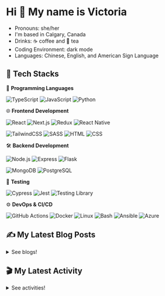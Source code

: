 # Hi 👋 My name is Victoria

- Pronouns: she/her
- I'm based in Calgary, Canada
- Drinks: ☕ coffee and 🍵 tea
- Coding Environment: dark mode
- Languages: Chinese, English, and American Sign Language

## 💼 Tech Stacks

📝 **Programming Languages**

![TypeScript](https://img.shields.io/badge/TypeScript-3178C6.svg?style=for-the-badge&logo=TypeScript&logoColor=white)  ![JavaScript](https://img.shields.io/badge/JavaScript-F7DF1E.svg?style=for-the-badge&logo=JavaScript&logoColor=black)  ![Python](https://img.shields.io/badge/Python-3776AB.svg?style=for-the-badge&logo=Python&logoColor=white)

🌐 **Frontend Development**

![React](https://img.shields.io/badge/React-61DAFB.svg?style=for-the-badge&logo=React&logoColor=black)  ![Next.js](https://img.shields.io/badge/Next.js-000000.svg?style=for-the-badge&logo=nextdotjs&logoColor=white)  ![Redux](https://img.shields.io/badge/Redux-764ABC.svg?style=for-the-badge&logo=Redux&logoColor=white)  ![React Native](https://img.shields.io/badge/React%20Native-61DAFB.svg?style=for-the-badge&logo=React&logoColor=black)  

![TailwindCSS](https://img.shields.io/badge/Tailwind%20CSS-06B6D4.svg?style=for-the-badge&logo=Tailwind-CSS&logoColor=white)  ![SASS](https://img.shields.io/badge/Sass-CC6699.svg?style=for-the-badge&logo=Sass&logoColor=white)  ![HTML](https://img.shields.io/badge/HTML5-E34F26?style=for-the-badge&logo=html5&logoColor=white)  ![CSS](https://img.shields.io/badge/-css3-1572B6?&style=for-the-badge&logo=css3&logoColor=white)  

🛠 **Backend Development**

![Node.js](https://img.shields.io/badge/Node.js-339933?style=for-the-badge&logo=nodedotjs&logoColor=white)  ![Express](https://img.shields.io/badge/Express.js-000000?style=for-the-badge&logo=express&logoColor=white)  ![Flask](https://img.shields.io/badge/Flask-000000.svg?style=for-the-badge&logo=Flask&logoColor=white)  

![MongoDB](https://img.shields.io/badge/MongoDB-4EA94B?style=for-the-badge&logo=mongodb&logoColor=white)  ![PostgreSQL](https://img.shields.io/badge/PostgreSQL-4169E1.svg?style=for-the-badge&logo=PostgreSQL&logoColor=white)

🧪 **Testing**

![Cypress](https://img.shields.io/badge/Cypress-17202C.svg?style=for-the-badge&logo=Cypress&logoColor=white)  ![Jest](https://img.shields.io/badge/Jest-C21325?style=for-the-badge&logo=jest&logoColor=white)  ![Testing Library](https://img.shields.io/badge/Testing%20Library-E33332.svg?style=for-the-badge&logo=Testing-Library&logoColor=white)  

⚙️ **DevOps & CI/CD** 

![GitHub Actions](https://img.shields.io/badge/GitHub%20Actions-2088FF.svg?style=for-the-badge&logo=GitHub-Actions&logoColor=white)  ![Docker](https://img.shields.io/badge/Docker-2496ED.svg?style=for-the-badge&logo=Docker&logoColor=white)  ![Linux](https://img.shields.io/badge/Linux-FCC624.svg?style=for-the-badge&logo=Linux&logoColor=black)  ![Bash](https://img.shields.io/badge/GNU%20Bash-4EAA25.svg?style=for-the-badge&logo=GNU-Bash&logoColor=white)  ![Ansible](https://img.shields.io/badge/Ansible-EE0000.svg?style=for-the-badge&logo=Ansible&logoColor=white) ![Azure](https://img.shields.io/badge/Azure-0089D6.svg?style=for-the-badge&logo=AzureS&logoColor=white)

## ✍️ My Latest Blog Posts

<details close>
<summary>See blogs!</summary>
  
<!-- BLOG-POST-LIST:START -->
 - 💯 [Learning SQL: UNION and UNION ALL](https://victoriacheng15.vercel.app/blog/learning-sql-union-and-union-all)
 - 🌮 [Exploring ssh - Linux Commands](https://victoriacheng15.vercel.app/blog/exploring-ssh-linux-commands)
 - 💫 [Learning SQL: Subqueries](https://victoriacheng15.vercel.app/blog/learning-sql-subqueries)
 - 💫 [SSL and TLS Explained for Secure Communication](https://victoriacheng15.vercel.app/blog/ssl-and-tls-explained-for-secure-communication)
 - 🌮 [March Reflection 2025](https://victoriacheng15.vercel.app/blog/march-reflection-2025)<!-- BLOG-POST-LIST:END -->

</details>

## 🎬 My Latest Activity

<details close>
<summary>See activities!</summary>

<!--RECENT_ACTIVITY:start-->
1. 💬 Commented on [#65](https://github.com/codetocloudinc/platform-engineering/pull/65#discussion_r2062737955) in [codetocloudinc/platform-engineering](https://github.com/codetocloudinc/platform-engineering)
2. 💬 Commented on [#65](https://github.com/codetocloudinc/platform-engineering/pull/65#discussion_r2062739156) in [codetocloudinc/platform-engineering](https://github.com/codetocloudinc/platform-engineering)
3. 🔴 Requested 1 change(s) for [#65](https://github.com/codetocloudinc/platform-engineering/pull/65#pullrequestreview-2797757053) in [codetocloudinc/platform-engineering](https://github.com/codetocloudinc/platform-engineering)
4. ⬆️ Pushed 1 commit(s) to [victoriacheng15/cprg303-expense-tracker](https://github.com/victoriacheng15/cprg303-expense-tracker)
5. 🎉 Merged PR [#60](https://github.com/victoriacheng15/cprg303-expense-tracker/pull/60) in [victoriacheng15/cprg303-expense-tracker](https://github.com/victoriacheng15/cprg303-expense-tracker)
<!--RECENT_ACTIVITY:end-->

</details>
